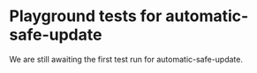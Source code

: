 # Playground tests for automatic-safe-update
We are still awaiting the first test run for automatic-safe-update.
